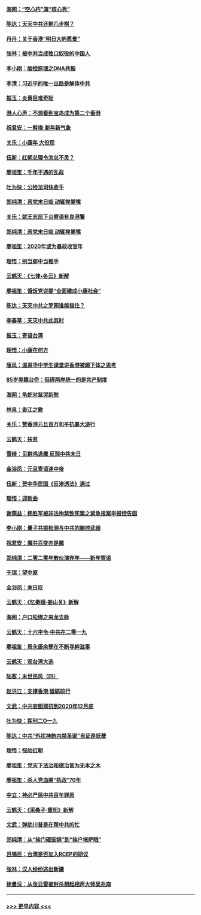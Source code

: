 #### [海网：“空心朽”演“核心秀”](../pages/nsc993/n11783874.md?t=01111302) 
#### [陈达：天灭中共还剩几步棋？](../pages/nsc993/n11783719.md?t=01111302) 
#### [丹丹：关于香港“明日大屿愿景”](../pages/nsc993/n11783273.md?t=01111302) 
#### [张林：被中共当成牲口奴役的中国人](../pages/nsc993/n11782397.md?t=01111302) 
#### [李小刚：脑控原理之DNA共振](../pages/nsc993/n11780962.md?t=01111302) 
#### [李清：习近平的唯一出路是解体中共](../pages/nsc993/n11780866.md?t=01111302) 
#### [振玉：炎黄巨难奇耻](../pages/nsc993/n11779632.md?t=01111302) 
#### [港人心声：不想看到宝岛成为第二个香港](../pages/nsc993/n11778817.md?t=01111302) 
#### [祝君安：一剪梅‧新年新气象](../pages/nsc993/n11776340.md?t=01111302) 
#### [关乐：小康年 大役现](../pages/nsc993/n11774213.md?t=01111302) 
#### [伍新：红朝总理令怎总不灵？](../pages/nsc993/n11770813.md?t=01111302) 
#### [廖祖笙：千年不遇的乱政](../pages/nsc993/n11770373.md?t=01111302) 
#### [吐为快：公检法司快收手](../pages/nsc993/n11770359.md?t=01111302) 
#### [郑纯清：恶党末日临 动辄挨掌嘴](../pages/nsc993/n11769912.md?t=01111302) 
#### [关乐：就王志民下台寄语有良港警](../pages/nsc993/n11769903.md?t=01111302) 
#### [郑纯清：恶党末日临 动辄挨掌嘴](../pages/nsc993/n11769356.md?t=01111302) 
#### [廖祖笙：2020年或为暴政收官年](../pages/nsc993/n11768216.md?t=01111302) 
#### [理悟：别当郎中当推手](../pages/nsc993/n11768243.md?t=01111302) 
#### [云鹤天：《七律▪冬云》新解](../pages/nsc993/n11768204.md?t=01111302) 
#### [廖祖笙：饿饭党说要“全面建成小康社会”](../pages/nsc993/n11767482.md?t=01111302) 
#### [陈达：天灭中共之罗网谁能挡住？](../pages/nsc993/n11767465.md?t=01111302) 
#### [李春草：天灭中共此其时](../pages/nsc993/n11767452.md?t=01111302) 
#### [振玉：寄语台湾](../pages/nsc993/n11767432.md?t=01111302) 
#### [理悟：小康在何方](../pages/nsc993/n11767394.md?t=01111302) 
#### [唐风：温哥华中学生课堂讲香港被踢下体之思考](../pages/nsc993/n11766848.md?t=01111302) 
#### [85岁美籍台侨：阻碍两岸统一的是共产制度](../pages/nsc993/n11765043.md?t=01111302) 
#### [海网：龟蛇对鼠哭新愁](../pages/nsc993/n11764895.md?t=01111302) 
#### [林泉：香江之歌](../pages/nsc993/n11764415.md?t=01111302) 
#### [关乐：赞香港元旦百万和平抗暴大游行](../pages/nsc993/n11764382.md?t=01111302) 
#### [云鹤天：扶贫](../pages/nsc993/n11764245.md?t=01111302) 
#### [雪绮：见群鸡退鹰  反观中共末日](../pages/nsc993/n11762112.md?t=01111302) 
#### [金浴凤：元旦寄语迷中帝](../pages/nsc993/n11761788.md?t=01111302) 
#### [伍新：贺中华民国《反渗透法》通过](../pages/nsc993/n11761994.md?t=01111302) 
#### [理悟：迎新曲](../pages/nsc993/n11761152.md?t=01111302) 
#### [谢燕益：杨胜军被非法拘禁致死案之紧急报案举报控告函](../pages/nsc993/n11756134.md?t=01111302) 
#### [李小刚：量子共振检测与中共的脑控武器](../pages/nsc993/n11754518.md?t=01111302) 
#### [祝君安：魔共百变亦是魔](../pages/nsc993/n11754469.md?t=01111302) 
#### [郑纯清：二零二零年散伙演弃年——新年寄语](../pages/nsc993/n11754195.md?t=01111302) 
#### [千瑞：望中原](../pages/nsc993/n11754159.md?t=01111302) 
#### [金浴凤：末日叹](../pages/nsc993/n11752359.md?t=01111302) 
#### [云鹤天：《忆秦娥‧娄山关》新解](../pages/nsc993/n11752348.md?t=01111302) 
#### [海网：户口松绑之来龙去脉](../pages/nsc993/n11752328.md?t=01111302) 
#### [云鹤天：十六字令‧中共在二零一九](../pages/nsc993/n11752305.md?t=01111302) 
#### [廖祖笙：周永康余孽在不断寻衅滋事](../pages/nsc993/n11751013.md?t=01111302) 
#### [云鹤天：观台湾大选](../pages/nsc993/n11751007.md?t=01111302) 
#### [陆客：末世民风（四）](../pages/nsc993/n11749203.md?t=01111302) 
#### [赵洪江：支撑香港 砥砺前行](../pages/nsc993/n11748482.md?t=01111302) 
#### [文武：中共妄图顽抗到2020年12月底](../pages/nsc993/n11748446.md?t=01111302) 
#### [吐为快：挥别二O一九](../pages/nsc993/n11748411.md?t=01111302) 
#### [陈达：中共“外扰神韵内禁圣诞”自证是妖孽](../pages/nsc993/n11748226.md?t=01111302) 
#### [理悟：怪胎红朝](../pages/nsc993/n11748206.md?t=01111302) 
#### [廖祖笙：党天下法治和德治皆为无本之木](../pages/nsc993/n11748135.md?t=01111302) 
#### [廖祖笙：杀人党血腥“执政”70年](../pages/nsc993/n11745144.md?t=01111302) 
#### [中立：神必严惩中共百年罪恶](../pages/nsc993/n11744970.md?t=01111302) 
#### [云鹤天：《采桑子‧重阳》新解](../pages/nsc993/n11744948.md?t=01111302) 
#### [文武：弹劾川普是在帮中共的忙](../pages/nsc993/n11744758.md?t=01111302) 
#### [郑纯清：从“挨门砸饭锅”到“挨户堵炉眼”](../pages/nsc993/n11744745.md?t=01111302) 
#### [吕锡民：台湾是否加入RCEP的研议](../pages/nsc993/n11744701.md?t=01111302) 
#### [张林：汉人纷纷逃出新疆](../pages/nsc993/n11743530.md?t=01111302) 
#### [徐曼沅：从张云雷被封杀想起相声大师吴兆南](../pages/nsc993/n11741816.md?t=01111302) 

----
#### [ >>> 更早内容 <<< ](../indexes/nsc993-earlier.md)

